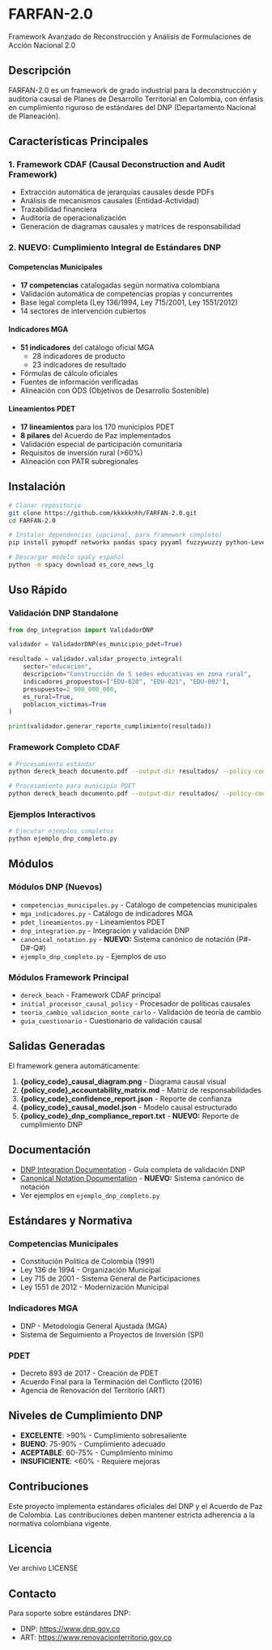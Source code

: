 # FARFAN-2.0
Framework Avanzado de Reconstrucción y Análisis de Formulaciones de Acción Nacional 2.0

## Descripción

FARFAN-2.0 es un framework de grado industrial para la deconstrucción y auditoría causal de Planes de Desarrollo Territorial en Colombia, con énfasis en cumplimiento riguroso de estándares del DNP (Departamento Nacional de Planeación).

## Características Principales

### 1. Framework CDAF (Causal Deconstruction and Audit Framework)
- Extracción automática de jerarquías causales desde PDFs
- Análisis de mecanismos causales (Entidad-Actividad)
- Trazabilidad financiera
- Auditoría de operacionalización
- Generación de diagramas causales y matrices de responsabilidad

### 2. **NUEVO: Cumplimiento Integral de Estándares DNP**

#### Competencias Municipales
- **17 competencias** catalogadas según normativa colombiana
- Validación automática de competencias propias y concurrentes
- Base legal completa (Ley 136/1994, Ley 715/2001, Ley 1551/2012)
- 14 sectores de intervención cubiertos

#### Indicadores MGA
- **51 indicadores** del catálogo oficial MGA
  - 28 indicadores de producto
  - 23 indicadores de resultado
- Fórmulas de cálculo oficiales
- Fuentes de información verificadas
- Alineación con ODS (Objetivos de Desarrollo Sostenible)

#### Lineamientos PDET
- **17 lineamientos** para los 170 municipios PDET
- **8 pilares** del Acuerdo de Paz implementados
- Validación especial de participación comunitaria
- Requisitos de inversión rural (>60%)
- Alineación con PATR subregionales

## Instalación

```bash
# Clonar repositorio
git clone https://github.com/kkkkknhh/FARFAN-2.0.git
cd FARFAN-2.0

# Instalar dependencias (opcional, para framework completo)
pip install pymupdf networkx pandas spacy pyyaml fuzzywuzzy python-Levenshtein pydot

# Descargar modelo spaCy español
python -m spacy download es_core_news_lg
```

## Uso Rápido

### Validación DNP Standalone

```python
from dnp_integration import ValidadorDNP

validador = ValidadorDNP(es_municipio_pdet=True)

resultado = validador.validar_proyecto_integral(
    sector="educacion",
    descripcion="Construcción de 5 sedes educativas en zona rural",
    indicadores_propuestos=["EDU-020", "EDU-021", "EDU-002"],
    presupuesto=2_000_000_000,
    es_rural=True,
    poblacion_victimas=True
)

print(validador.generar_reporte_cumplimiento(resultado))
```

### Framework Completo CDAF

```bash
# Procesamiento estándar
python dereck_beach documento.pdf --output-dir resultados/ --policy-code PDM2024

# Procesamiento para municipio PDET
python dereck_beach documento.pdf --output-dir resultados/ --policy-code PDM2024 --pdet
```

### Ejemplos Interactivos

```bash
# Ejecutar ejemplos completos
python ejemplo_dnp_completo.py
```

## Módulos

### Módulos DNP (Nuevos)
- `competencias_municipales.py` - Catálogo de competencias municipales
- `mga_indicadores.py` - Catálogo de indicadores MGA
- `pdet_lineamientos.py` - Lineamientos PDET
- `dnp_integration.py` - Integración y validación DNP
- `canonical_notation.py` - **NUEVO:** Sistema canónico de notación (P#-D#-Q#)
- `ejemplo_dnp_completo.py` - Ejemplos de uso

### Módulos Framework Principal
- `dereck_beach` - Framework CDAF principal
- `initial_processor_causal_policy` - Procesador de políticas causales
- `teoria_cambio_validacion_monte_carlo` - Validación de teoría de cambio
- `guia_cuestionario` - Cuestionario de validación causal

## Salidas Generadas

El framework genera automáticamente:

1. **{policy_code}_causal_diagram.png** - Diagrama causal visual
2. **{policy_code}_accountability_matrix.md** - Matriz de responsabilidades
3. **{policy_code}_confidence_report.json** - Reporte de confianza
4. **{policy_code}_causal_model.json** - Modelo causal estructurado
5. **{policy_code}_dnp_compliance_report.txt** - **NUEVO:** Reporte de cumplimiento DNP

## Documentación

- [DNP Integration Documentation](DNP_INTEGRATION_DOCS.md) - Guía completa de validación DNP
- [Canonical Notation Documentation](CANONICAL_NOTATION_DOCS.md) - **NUEVO:** Sistema canónico de notación
- Ver ejemplos en `ejemplo_dnp_completo.py`

## Estándares y Normativa

### Competencias Municipales
- Constitución Política de Colombia (1991)
- Ley 136 de 1994 - Organización Municipal
- Ley 715 de 2001 - Sistema General de Participaciones
- Ley 1551 de 2012 - Modernización Municipal

### Indicadores MGA
- DNP - Metodología General Ajustada (MGA)
- Sistema de Seguimiento a Proyectos de Inversión (SPI)

### PDET
- Decreto 893 de 2017 - Creación de PDET
- Acuerdo Final para la Terminación del Conflicto (2016)
- Agencia de Renovación del Territorio (ART)

## Niveles de Cumplimiento DNP

- **EXCELENTE**: >90% - Cumplimiento sobresaliente
- **BUENO**: 75-90% - Cumplimiento adecuado
- **ACEPTABLE**: 60-75% - Cumplimiento mínimo
- **INSUFICIENTE**: <60% - Requiere mejoras

## Contribuciones

Este proyecto implementa estándares oficiales del DNP y el Acuerdo de Paz de Colombia. Las contribuciones deben mantener estricta adherencia a la normativa colombiana vigente.

## Licencia

Ver archivo LICENSE

## Contacto

Para soporte sobre estándares DNP:
- DNP: https://www.dnp.gov.co
- ART: https://www.renovacionterritorio.gov.co

